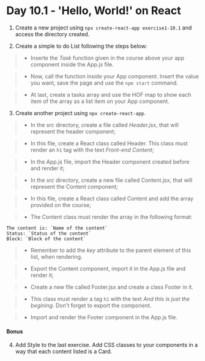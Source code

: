 # Day 10.1 - 'Hello, World!' on React

1. Create a new project using `npx create-react-app exercise1-10.1` and access the directory created.

2. Create a simple to do List following the steps below:

>* Inserte the _Task_ function given in the course above your app component inside the App.js file.

>* Now, call the function inside your App component. Insert the value you want, save the page and use the `npm start` command.

>* At last, create a tasks array and use the HOF map to show each item of the array as a list item on your App component.

3. Create another project using `npx create-react-app`.

>* In the _src_ directory, create a file called _Header.jsx_, that will represent the header component;

>* In this file, create a React class called Header. This class must render an `h1` tag with the text _Front-end Content_;

>* In the App.js file, import the Header component created before and render it;

>* In the _src_ directory, create a new file called Content.jsx, that will represent the Content component;

>* In this file, create a React class called Content and add the array provided on the course;

>* The Content class must render the array in the following format:
```
The content is: `Name of the content`
Status: `Status of the content`
Block: `Block of the content`
```
>* Remember to add the _key_ attribute to the parent element of this list, when rendering.

>* Export the Content component, import it in the App.js file and render it;

>* Create a new file called Footer.jsx and create a class Footer in it.

>* This class must render a tag `h1` with the text _And this is just the begining_. Don't forget to export the component.

>* Import and render the Footer component in the App.js file.

#### Bonus

4. Add Style to the last exercise. Add CSS classes to your components in a way that each content listed is a Card.
